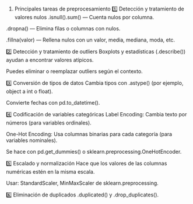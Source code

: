 1. Principales tareas de preprocesamiento
1️⃣ Detección y tratamiento de valores nulos
.isnull().sum() — Cuenta nulos por columna.

.dropna() — Elimina filas o columnas con nulos.

.fillna(valor) — Rellena nulos con un valor, media, mediana, moda, etc.

2️⃣ Detección y tratamiento de outliers
Boxplots y estadísticas (.describe()) ayudan a encontrar valores atípicos.

Puedes eliminar o reemplazar outliers según el contexto.

3️⃣ Conversión de tipos de datos
Cambia tipos con .astype() (por ejemplo, object a int o float).

Convierte fechas con pd.to_datetime().

4️⃣ Codificación de variables categóricas
Label Encoding: Cambia texto por números (para variables ordinales).

One-Hot Encoding: Usa columnas binarias para cada categoría (para variables nominales).

Se hace con pd.get_dummies() o sklearn.preprocessing.OneHotEncoder.

5️⃣ Escalado y normalización
Hace que los valores de las columnas numéricas estén en la misma escala.

Usar: StandardScaler, MinMaxScaler de sklearn.preprocessing.

6️⃣ Eliminación de duplicados
.duplicated() y .drop_duplicates().
